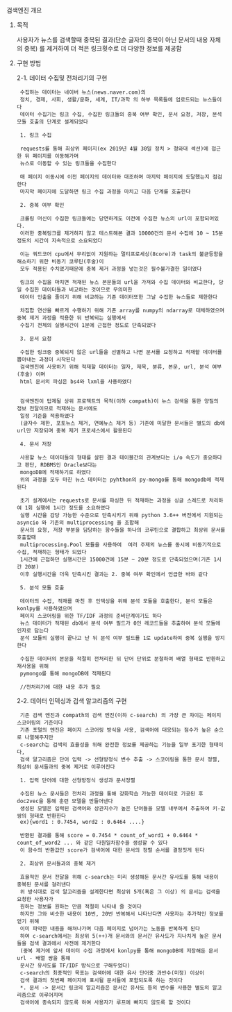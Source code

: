검색엔진 개요

1. 목적
		
	사용자가 뉴스를 검색할때 중복된 결과(단순 글자의 중복이 아닌 문서의 내용 자체의 중복)
	를 제거하여 더 적은 링크횟수로 더 다양한 정보를 제공함
		
2. 구현 방법
		
	2-1. 데이터 수집및 전처리기의 구현
		
		수집하는 데이터는 네이버 뉴스(news.naver.com)의
		정치, 경제, 사회, 생활/문화, 세계, IT/과학 의 하부 목록들에 업로드되는 뉴스들이다
		데이터 수집기는 링크 수집, 수집한 링크들의 중복 여부 확인, 문서 요청, 저장, 분석 모듈 호출의 단계로 설계되었다
		
		1. 링크 수집	
		
		requests를 통해 최상위 페이지(ex 2019년 4월 30일 정치 > 청와대 섹션)에 접근한 뒤 페이지를 이동해가며
		뉴스로 이동할 수 있는 링크들을 수집한다
		
		매 페이지 이동시에 이전 페이지의 데이터와 대조하며 마지막 페이지에 도달했는지 점검한다
		마지막 페이지에 도달하면 링크 수집 과정을 마치고 다음 단계를 호출한다	
		
		2. 중복 여부 확인
		
		크롤링 머신이 수집한 링크들에는 당연하게도 이전에 수집한 뉴스의 url이 포함되어있다.
		이러한 중복링크를 제거하지 않고 테스트해본 결과 10000건의 문서 수집에 10 ~ 15분 정도의 시간이 지속적으로 소요되었다
		
		이는 쿼드코어 cpu에서 무리없이 지원하는 멀티프로세싱(8core)과 task의 불균등함을 해소하기 위한 비동기 코루틴(후술)이 
		모두 적용된 수치였기때문에 중복 제거 과정을 넣는것은 필수불가결한 일이였다
		
		링크의 수집을 마치면 적재된 뉴스 본문들의 url을 가져와 수집 데이터와 비교한다, 당일 수집한 데이터들과 비교하는 것이므로 무의미한
		데이터 인출을 줄이기 위해 비교하는 기존 데이터또한 그날 수집한 뉴스들로 제한한다
		
		차집합 연산을 빠르게 수행하기 위해 기존 array를 numpy의 ndarray로 대체하였으며 중복 제거 과정을 적용한 뒤 반복되는 실행에서
		수집기 전체의 실행시간이 1분에 근접한 정도로 단축되었다

		3. 문서 요청
		
		수집한 링크중 중복되지 않은 url들을 선별하고 나면 문서를 요청하고 적재할 데이터를 뽑아내는 과정이 시작된다
		검색엔진에 사용하기 위해 적재할 데이터는 일자, 제목, 분류, 본문, url, 분석 여부(후술) 이며 
		html 문서의 파싱은 bs4와 lxml을 사용하였다
		
		
		검색엔진이 탑제될 상위 프로젝트의 목적(이하 compath)이 뉴스 검색을 통한 양질의 정보 전달이므로 적재하는 문서에도 
		일정 기준을 적용하였다
		(글자수 제한, 포토뉴스 제거, 연예뉴스 제거 등) 기준에 미달한 문서들은 별도의 db에 url만 저장되며 중복 제거 프로세스에서 활용된다
		
		4. 문서 저장
		
		사용할 뉴스 데이터들의 형태를 살핀 결과 테이블간의 관계보다는 i/o 속도가 중요하다고 판단, RDBMS인 Oracle보다는 
		mongoDB에 적재하기로 하였다
		위의 과정을 모두 마친 뉴스 데이터는 pyhthon의 py-mongo를 통해 mongodb에 적재된다 
		
		초기 설계에서는 requests로 문서를 파싱한 뒤 적재하는 과정을 싱글 스레드로 처리하여 1회 실행에 1시간 정도를 소요하였다 
		실행 시간을 감당 가능한 수준으로 단축시키기 위해 python 3.6++ 버전에서 지원되는 asyncio 와 기존의 multiprocessing 을 조합해
		문서의 요청, 저장 부분을 담당하는 함수들을 하나의 코루틴으로 결합하고 최상위 문서를 호출할때 
		multiprocessing.Pool 모듈을 사용하여  여러 주제의 뉴스를 동시에 비동기적으로 수집, 적재하는 형태가 되었다
		1시간에 근접하던 실행시간은 15000건에 15분 ~ 20분 정도로 단축되었으며(기존 1시간 20분) 
		이후 실행시간을 더욱 단축시킨 결과는 2. 중복 여부 확인에서 언급한 바와 같다
		
		5. 분석 모듈 호출
		
		데이터의 수집, 적재를 마친 후 인덱싱을 위해 분석 모듈을 호출한다, 분석 모듈은 konlpy를 사용하였으며 
		페이지 스코어링을 위한 TF/IDF 과정의 준비단계이기도 하다
		뉴스 데이터가 적재된 db에서 분석 여부 필드가 0인 레코드들을 추출하여 분석 모듈에 인자로 담는다
		분석 모듈의 실행이 끝나고 난 뒤 분석 여부 필드를 1로 update하여 중복 실행을 방지한다
		
		수집한 데이터의 본문을 적절히 전처리한 뒤 단어 단위로 분철하여 배열 형태로 반환하고 재사용을 위해
		pymongo를 통해 mongoDB에 적재된다
		
		//전처리기에 대한 내용 추가 필요
		
	2-2. 데이터 인덱싱과 검색 알고리즘의 구현
	
		기존 검색 엔진과 compath의 검색 엔진(이하 c-search) 의 가장 큰 차이는 페이지 스코어링의 기준이다
		기존 포털의 엔진은 페이지 스코어링 방식을 사용, 검색어에 대응되는 점수가 높은 순으로 나열해주지만 
		c-search는 검색의 효율성을 위해 완전한 정보를 제공하는 기능을 일부 포기한 형태이다,
		검색 알고리즘은 단어 입력 -> 선형방정식 변수 추출 -> 스코어링을 통한 문서 정렬, 최상위 문서들과의 중복 제거로 이루어진다
		
		1. 입력 단어에 대한 선형방정식 생성과 문서정렬
		
		수집된 뉴스 문서들은 전처리 과정을 통해 강화학습 가능한 데이터로 가공된 후 doc2vec을 통해 훈련 모델을 만들어낸다
		생성된 모델은 입력된 검색어와 상관지수가 높은 단어들을 모델 내부에서 추출하여 키-값 쌍의 형태로 반환한다
		ex){word1 : 0.7454, word2 : 0.6464 ....}
		
		반환된 결과를 통해 score = 0.7454 * count_of_word1 + 0.6464 * count_of_word2 ... 와 같은 다원일차함수을 생성할 수 있다
		이 함수의 반환값인 score가 검색어에 대한 문서의 정렬 순서를 결정짓게 된다
		
		2. 최상위 문서들과의 중복 제거
		
		효율적인 문서 전달을 위해 c-search는 미리 생성해둔 문서간 유사도를 통해 내용이 중복된 문서를 걸러낸다
		위 방식대로 검색 알고리즘을 설계한다면 최상위 5개(혹은 그 이상) 의 문서는 검색을 요청한 사용자가 
		원하는 정보를 원하는 만큼 적절히 나타내 줄 것이다
		하지만 그와 비슷한 내용이 10번, 20번 반복해서 나타난다면 사용자는 추가적인 정보를 얻기 위해 
		이미 파악한 내용을 해쳐나가며 다음 페이지로 넘어가는 노동을 반복하게 된다
		하여 c-search에서는 최상위 5(++)개 문서와의 문서간 유사도가 지나치게 높은 문서들을 검색 결과에서 사전에 제거한다
		(중복 제거에 앞서 데이터 수집 과정에서 konlpy를 통해 mongoDB에 저장해둔 문서url - 배열 쌍을 통해 
		문서간 유사도를 TF/IDF 방식으로 구해두었다)
		c-search의 최종적인 목표는 검색어에 대한 유사 단어중 과반수(미정) 이상이
		검색 결과의 첫번째 페이지에 표시될 문서들에 포함되도록 하는 것이다		
		*. 문서 -> 문서간 링크의 알고리즘은 문서간 유사도 등의 변수를 사용한 별도의 알고리즘으로 이루어지며 
		검색어에 종속되지 않도록 하여 사용자가 루프에 빠지지 않도록 할 것이다
		
		
		
		
		
		
		
		
		
		
		
		
		
		
		
		




		
	
	
	
	
